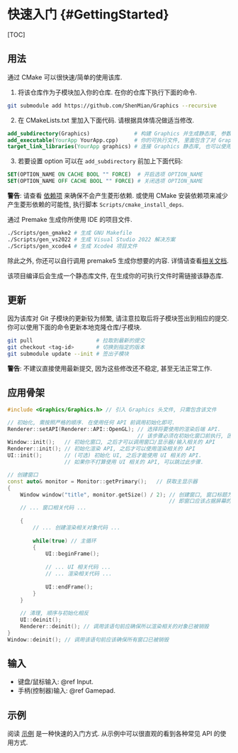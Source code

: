 # 快速入门 {#GettingStarted}

[TOC]

## 用法
通过 CMake 可以很快速/简单的使用该库.

1. 将该仓库作为子模块加入你的仓库. 在你的仓库下执行下面的命令.
```bash
git submodule add https://github.com/ShenMian/Graphics --recursive
```

2. 在 CMakeLists.txt 里加入下面代码. 请根据具体情况做适当修改.
```cmake
add_subdirectory(Graphics)              # 构建 Graphics 并生成静态库, 参数为 Graphics 库根目录的相对路径
add_executable(YourApp YourApp.cpp)     # 你的可执行文件, 里面包含了对 Graphics API 的调用
target_link_libraries(YourApp graphics) # 连接 Graphics 静态库, 也可以使用 graphics::graphics
```

3. 若要设置 option 可以在 `add_subdirectory` 前加上下面代码:
```cmake
SET(OPTION_NAME ON CACHE BOOL "" FORCE)  # 开启选项 OPTION_NAME
SET(OPTION_NAME OFF CACHE BOOL "" FORCE) # 关闭选项 OPTION_NAME
```

**警告**: 请查看 [依赖项](https://github.com/ShenMian/Graphics/blob/main/Deps/README.md) 来确保不会产生菱形依赖. 或使用 CMake 安装依赖项来减少产生菱形依赖的可能性, 执行脚本 `Scripts/cmake_install_deps`.

通过 Premake 生成你所使用 IDE 的项目文件.
```bash
./Scripts/gen_gmake2 # 生成 GNU Makefile
./Scripts/gen_vs2022 # 生成 Visual Studio 2022 解决方案
./Scripts/gen_xcode4 # 生成 Xcode4 项目文件
```
除此之外, 你还可以自行调用 premake5 生成你想要的内容. 详情请查看[相关文档](https://github.com/premake/premake-core/wiki/Using-Premake#using-premake-to-generate-project-files).

该项目编译后会生成一个静态库文件, 在生成你的可执行文件时需链接该静态库.

## 更新
因为该库对 Git 子模块的更新较为频繁, 请注意拉取后将子模块签出到相应的提交. 你可以使用下面的命令更新本地克隆仓库/子模块.
```bash
git pull                    # 拉取到最新的提交
git checkout <tag-id>       # 切换到指定的版本
git submodule update --init # 签出子模块
```
**警告**: 不建议直接使用最新提交, 因为这些修改还不稳定, 甚至无法正常工作.

## 应用骨架
```cpp
#include <Graphics/Graphics.h> // 引入 Graphics 头文件, 只需包含该文件

// 初始化, 需按照严格的顺序. 在使用任何 API 前调用初始化即可.
Renderer::setAPI(Renderer::API::OpenGL); // 选择将要使用的渲染后端 API.
                                         // 该步骤必须在初始化窗口前执行, 因为窗口实现依赖于渲染后端 API
Window::init();   // 初始化窗口, 之后才可以调用窗口/显示器/输入相关的 API
Renderer::init(); // 初始化渲染 API, 之后才可以使用渲染相关的 API
UI::init();       // (可选) 初始化 UI, 之后才能使用 UI 相关的 API.
                  // 如果你不打算使用 UI 相关的 API, 可以跳过此步骤.

// 创建窗口
const auto& monitor = Monitor::getPrimary();   // 获取主显示器
{
    Window window("title", monitor.getSize() / 2); // 创建窗口, 窗口标题为 title, 大小为主显示器分辨率的一半,
                                                   // 即窗口应该占据屏幕的 1/4.
    // ... 窗口相关代码 ...
                                                   
    {
        // ... 创建渲染相关对象代码 ...
        
        while(true) // 主循环
        {
            UI::beginFrame();
            
            // ... UI 相关代码 ...
            // ... 渲染相关代码 ...
            
            UI::endFrame();
        }
    }
    
    // 清理, 顺序与初始化相反
    UI::deinit();
    Renderer::deinit(); // 调用该语句前应确保所以渲染相关的对象已被销毁
}
Window::deinit(); // 调用该语句前应该确保所有窗口已被销毁
```

## 输入
- 键盘/鼠标输入: @ref Input.
- 手柄(控制器)输入: @ref Gamepad.

## 示例
阅读 [示例](https://github.com/ShenMian/Graphics/tree/main/Examples) 是一种快速的入门方式.
从示例中可以很直观的看到各种常见 API 的使用方式.
